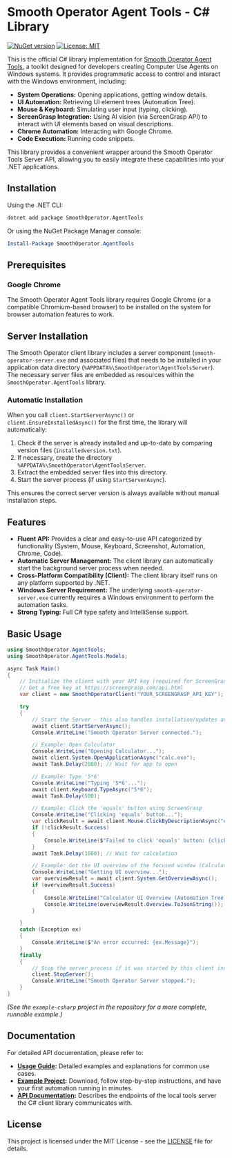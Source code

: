 # Smooth Operator Agent Tools - C# Library

[![NuGet version](https://badge.fury.io/nu/SmoothOperator.AgentTools.svg)](https://badge.fury.io/nu/SmoothOperator.AgentTools)
[![License: MIT](https://img.shields.io/badge/License-MIT-yellow.svg)](https://opensource.org/licenses/MIT)

This is the official C# library implementation for [Smooth Operator Agent Tools](https://smooth-operator.online/agent-tools-api-docs/toolserverdocs), a toolkit designed for developers creating Computer Use Agents on Windows systems. It provides programmatic access to control and interact with the Windows environment, including:

*   **System Operations:** Opening applications, getting window details.
*   **UI Automation:** Retrieving UI element trees (Automation Tree).
*   **Mouse & Keyboard:** Simulating user input (typing, clicking).
*   **ScreenGrasp Integration:** Using AI vision (via ScreenGrasp API) to interact with UI elements based on visual descriptions.
*   **Chrome Automation:** Interacting with Google Chrome.
*   **Code Execution:** Running code snippets.

This library provides a convenient wrapper around the Smooth Operator Tools Server API, allowing you to easily integrate these capabilities into your .NET applications.

## Installation

Using the .NET CLI:
```bash
dotnet add package SmoothOperator.AgentTools
```

Or using the NuGet Package Manager console:
```powershell
Install-Package SmoothOperator.AgentTools
```

## Prerequisites

### Google Chrome

The Smooth Operator Agent Tools library requires Google Chrome (or a compatible Chromium-based browser) to be installed on the system for browser automation features to work.

## Server Installation

The Smooth Operator client library includes a server component (`smooth-operator-server.exe` and associated files) that needs to be installed in your application data directory (`%APPDATA%\SmoothOperator\AgentToolsServer`). The necessary server files are embedded as resources within the `SmoothOperator.AgentTools` library.

### Automatic Installation

When you call `client.StartServerAsync()` or `client.EnsureInstalledAsync()` for the first time, the library will automatically:
1. Check if the server is already installed and up-to-date by comparing version files (`installedversion.txt`).
2. If necessary, create the directory `%APPDATA%\SmoothOperator\AgentToolsServer`.
3. Extract the embedded server files into this directory.
4. Start the server process (if using `StartServerAsync`).

This ensures the correct server version is always available without manual installation steps.

## Features

*   **Fluent API:** Provides a clear and easy-to-use API categorized by functionality (System, Mouse, Keyboard, Screenshot, Automation, Chrome, Code).
*   **Automatic Server Management:** The client library can automatically start the background server process when needed.
*   **Cross-Platform Compatibility (Client):** The client library itself runs on any platform supported by .NET.
*   **Windows Server Requirement:** The underlying `smooth-operator-server.exe` currently requires a Windows environment to perform the automation tasks.
*   **Strong Typing:** Full C# type safety and IntelliSense support.

## Basic Usage

```csharp
using SmoothOperator.AgentTools;
using SmoothOperator.AgentTools.Models;

async Task Main()
{
    // Initialize the client with your API key (required for ScreenGrasp features)
    // Get a free key at https://screengrasp.com/api.html
    var client = new SmoothOperatorClient("YOUR_SCREENGRASP_API_KEY");

    try
    {
        // Start the Server - this also handles installation/updates and takes a moment
        await client.StartServerAsync();
        Console.WriteLine("Smooth Operator Server connected.");

        // Example: Open Calculator
        Console.WriteLine("Opening Calculator...");
        await client.System.OpenApplicationAsync("calc.exe");
        await Task.Delay(2000); // Wait for app to open

        // Example: Type '5*6'
        Console.WriteLine("Typing '5*6'...");
        await client.Keyboard.TypeAsync("5*6");
        await Task.Delay(500);

        // Example: Click the 'equals' button using ScreenGrasp
        Console.WriteLine("Clicking 'equals' button...");
        var clickResult = await client.Mouse.ClickByDescriptionAsync("equals button");
        if (!clickResult.Success)
        {
            Console.WriteLine($"Failed to click 'equals' button: {clickResult.Message}");
        }
        await Task.Delay(1000); // Wait for calculation

        // Example: Get the UI overview of the focused window (Calculator)
        Console.WriteLine("Getting UI overview...");
        var overviewResult = await client.System.GetOverviewAsync();
        if (overviewResult.Success)
        {
            Console.WriteLine("Calculator UI Overview (Automation Tree):");
            Console.WriteLine(overviewResult.Overview.ToJsonString());
        }

    }
    catch (Exception ex)
    {
        Console.WriteLine($"An error occurred: {ex.Message}");
    }
    finally
    {
        // Stop the server process if it was started by this client instance
        client.StopServer();
        Console.WriteLine("Smooth Operator Server stopped.");
    }
}
```

*(See the `example-csharp` project in the repository for a more complete, runnable example.)*

## Documentation

For detailed API documentation, please refer to:

*   **[Usage Guide](docs/usage_guide.md):** Detailed examples and explanations for common use cases.
*   **[Example Project](https://github.com/fstandhartinger/smooth-operator-example-csharp):** Download, follow step-by-step instructions, and have your first automation running in minutes.
*   **[API Documentation](https://smooth-operator.online/agent-tools-api-docs/toolserverdocs):** Describes the endpoints of the local tools server the C# client library communicates with.

## License

This project is licensed under the MIT License - see the [LICENSE](LICENSE) file for details.
